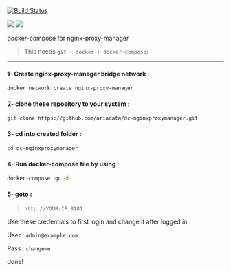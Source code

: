 [![Build Status](https://files.ariadata.co/file/ariadata_logo.png)](https://ariadata.co)

![](https://img.shields.io/github/stars/ariadata/dc-nginxproxymanager.svg)
![](https://img.shields.io/github/forks/ariadata/dc-nginxproxymanager.svg)

docker-compose for nginx-proxy-manager
> This needs `git + docker + docker-compose`:
---
#### 1- Create nginx-proxy-manager bridge network :
```sh
docker network create nginx-proxy-manager
```
#### 2- clone these repository to your system :
```sh
git clone https://github.com/ariadata/dc-nginxproxymanager.git
```
#### 3- cd into created folder :
```sh
cd dc-nginxproxymanager
```
#### 4- Run docker-compose file by using :
```sh
docker-compose up -d
```
#### 5- goto : 
>  `http://YOUR-IP:8181`
>  
Use these credentials to first login and change it after logged in :

User : `admin@example.com`

Pass : `changeme`

done!
